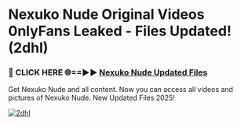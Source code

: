 # Nexuko Nude Original Videos 0nlyFans Leaked - Files Updated! (2dhl)

<h3>🔴 CLICK HERE 🌐==►► <a href="https://tinyurl.com/y5r63du9" rel="nofollow">Nexuko Nude Updated Files</a></h3>

Get Nexuko Nude and all content. Now you can access all videos and pictures of Nexuko Nude. New Updated Files 2025!

[![2dhl](https://i.imgur.com/UVo9nyh.gif)](https://tinyurl.com/y5r63du9)